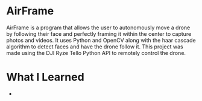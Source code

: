 # AirFrame

AirFrame is a program that allows the user to autonomously move a drone by following their face and perfectly framing it within the center to capture photos and videos. It uses Python and OpenCV along with the haar cascade algorithm to detect faces and have the drone follow it. This project was made using the DJI Ryze Tello Python API to remotely control the drone.

# What I Learned

* 
